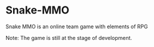 Snake-MMO
=========

Snake MMO is an online team game with elements of RPG

Note: The game is still at the stage of development.
